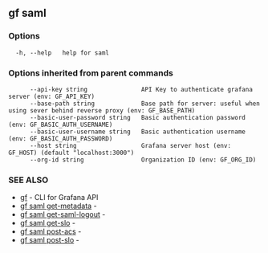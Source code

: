 ## gf saml



### Options

```
  -h, --help   help for saml
```

### Options inherited from parent commands

```
      --api-key string               API Key to authenticate grafana server (env: GF_API_KEY)
      --base-path string             Base path for server: useful when using sever behind reverse proxy (env: GF_BASE_PATH)
      --basic-user-password string   Basic authentication password (env: GF_BASIC_AUTH_USERNAME)
      --basic-user-username string   Basic authentication username (env: GF_BASIC_AUTH_PASSWORD)
      --host string                  Grafana server host (env: GF_HOST) (default "localhost:3000")
      --org-id string                Organization ID (env: GF_ORG_ID)
```

### SEE ALSO

* [gf](gf.md)	 - CLI for Grafana API
* [gf saml get-metadata](gf_saml_get-metadata.md)	 - 
* [gf saml get-saml-logout](gf_saml_get-saml-logout.md)	 - 
* [gf saml get-slo](gf_saml_get-slo.md)	 - 
* [gf saml post-acs](gf_saml_post-acs.md)	 - 
* [gf saml post-slo](gf_saml_post-slo.md)	 - 

